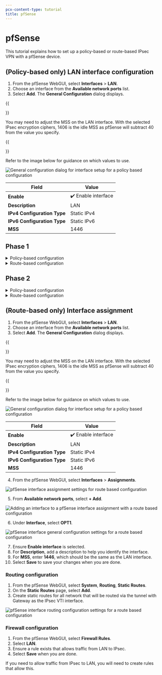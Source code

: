 ```yaml
---
pcx-content-type: tutorial
title: pfSense
---
```


# pfSense

This tutorial explains how to set up a policy-based or route-based IPsec VPN with a pfSense device.

## (Policy-based only) LAN interface configuration

1. From the pfSense WebGUI, select **Interfaces** > **LAN**.
2. Choose an interface from the **Available network ports** list.
3. Select **Add**. The **General Configuration** dialog displays.

{{<Aside header="Note:">}}

You may need to adjust the MSS on the LAN interface. With the selected IPsec encryption ciphers, 1406 is the idle MSS as pfSense will subtract 40 from the value you specify.

{{</Aside>}}

Refer to the image below for guidance on which values to use.

![General configuration dialog for interface setup for a policy based configuration](/magic-wan/static/pfsense-interface-config.png)

| Field                     | Value              |
|---------------------------|--------------------|
| **Enable**                | ✔️ Enable interface |
| **Description**           | LAN                |
|**IPv4 Configuration Type**| Static IPv4        |
|**IPv6 Configuration Type**| Static IPv6        |
| **MSS**                   | 1446               |

## Phase 1

<details>
<summary>
  Policy-based configuration
</summary>
 <div class="special-class" markdown="1">

![pfSense IPsec phase 1 setting values for a policy based configuration](/magic-wan/static/pfsense-p1-settings.png)

| Field                     | Value              |
|---------------------------|--------------------|
| **Description**           | Name               |
| **Key Exchange Version**  | IKE v2             |
| **Internet Protocol**     | IPv4               |
| **Interface**             | WAN                |
| **Remote Gateway**        | &lt;Anycast IP provided by Cloudflare> |

![pfSense IPsec phase 1 expiration and replacement values for a policy based configuration](/magic-wan/static/pfsense-p1-expiration-route-based.png)

| Field                     | Value              |
|---------------------------|--------------------|
| **Life Time**             | 28800              |
| **Rekey Time**            | 14400              |
| **Reauth Time**           | 0                  |

</div>
</details>

<details>
<summary>
  Route-based configuration
</summary>
 <div class="special-class" markdown="1">

 ![pfSense IPsec phase 1 setting values for a route based configuration](/magic-wan/static/pfsense-p1-settings.png)

| Field                     | Value              |
|---------------------------|--------------------|
| **Description**           | Name               |
| **Key Exchange Version**  | IKE v2             |
| **Internet Protocol**     | IPv4               |
| **Interface**             | WAN                |
| **Remote Gateway**        | &lt;Anycast IP provided by Cloudflare> |

 ![pfSense IPsec phase 1 expiration and replacement values for a route based configuration](/magic-wan/static/pfsense-p1-expiration-route-based.png)

| Field                     | Value              |
|---------------------------|--------------------|
| **Life Time**             | 28800              |
| **Rekey Time**            | 14400              |
| **Reauth Time**           | 0                  |
</div>
</details>

## Phase 2

<details>
<summary>
  Policy-based configuration
</summary>
 <div class="special-class" markdown="1">
 

![pfSense IPsec phase 2 general information values](/magic-wan/static/pfsense-p2-general-info.png)

| Field                     | Value              |
|---------------------------|--------------------|
| **Description**           | Name               |
| **Mode**                  | Tunnel IPv4        |
| **Local Network**         | &lt;Local Network to be tunneled> |
| **NAT/BINAT translation** | None               |
| **Remote Network**        | Remote network available via the tunnel |

![pfSense IPsec phase 2 key exchange values](/magic-wan/static/pfsense-p2-key-exchange.png)

| Field                     | Value              |
|---------------------------|--------------------|
| **Protocol**              | ESP                |
| **Encryption Algorithm**  | ✔️ AES128-GCM, 128 bits |
| **PFS key group**         | 14 (2048 bit)      |

![pfSense IPsec phase 2 key exchange values](/magic-wan/static/pfsense-p2-expiration-replacement.png)

| Field                     | Value              |
|---------------------------|--------------------|
| **Life Time**             | 3600               |
| **Rekey Time**            | 3240               |
| **Rand Time**             | 360                |
| **Automatically ping host**| Specify an IP address available via the tunnel. Refer to the Description field for more information.    |
</div>
</details>

<details>
<summary>
  Route-based configuration
</summary>
 <div class="special-class" markdown="1">

![pfSense IPsec phase 2 general information for a route based configuration](/magic-wan/static/pfsense-p2-general-info-route-based.png)

![pfSense IPsec phase 2 network settings for a route based configuration](/magic-wan/static/pfsense-p2-networks-route-based.png)

| Field                     | Value              |
|---------------------------|--------------------|
| **Description**           | Name               |
| **Mode**                  | Routed (VTI)       |
| **Local Network**         | &lt;Local Tunnel Inside IP> |
| **Remote Network**        | &lt;Remote Tunnel Inside IP>|

![pfSense IPsec phase 2 key exchange values for a route based configuration](/magic-wan/static/pfsense-p2-key-exchange.png)

| Field                     | Value              |
|---------------------------|--------------------|
| **Protocol**              | ESP                |
| **Encryption Algorithm**  | ✔️ AES128-GCM, 128 bits |
| **PFS key group**         | 14 (2048 bit)      |

![pfSense IPsec phase 2 key exchange values](/magic-wan/static/pfsense-p2-expiration-replacement.png)

| Field                     | Value              |
|---------------------------|--------------------|
| **Life Time**             | 3600               |
| **Rekey Time**            | 3240               |
| **Rand Time**             | 360                |
| **Automatically ping host**| Specify an IP address available via the tunnel. Refer to the Description field for more information.    |
</div>
</details>

## (Route-based only) Interface assignment

1. From the pfSense WebGUI, select **Interfaces** > **LAN**.
2. Choose an interface from the **Available network ports** list.
3. Select **Add**. The **General Configuration** dialog displays.

{{<Aside header="Note:">}}

You may need to adjust the MSS on the LAN interface. With the selected IPsec encryption ciphers, 1406 is the idle MSS as pfSense will subtract 40 from the value you specify.

{{</Aside>}}

Refer to the image below for guidance on which values to use.

![General configuration dialog for interface setup for a policy based configuration](/magic-wan/static/pfsense-interface-config.png)

| Field                     | Value              |
|---------------------------|--------------------|
| **Enable**                | ✔️ Enable interface |
| **Description**           | LAN                |
|**IPv4 Configuration Type**| Static IPv4        |
|**IPv6 Configuration Type**| Static IPv6        |
| **MSS**                   | 1446               |

4. From the pfSense WebGUI, select **Interfaces** > **Assignments**.

![pfSense interface assignment settings for route based configuration](/magic-wan/static/pfsense-interface-config-add-ipsec.png)

5. From **Available network ports**, select **+ Add**.

![Adding an interface to a pfSense interface assignment with a route based configuration](/magic-wan/static/pfsense-interface-config-opt1.png)

6. Under **Interface**, select **OPT1**.

![pfSense interface general configuration settings for a route based configuration](/magic-wan/static/pfsense-interface-config-opt1-settings.png)

7. Ensure **Enable interface** is selected.
8. For **Description**, add a description to help you identify the interface.
9. For **MSS**, enter **1446**, which should be the same as the LAN interface.
10. Select **Save** to save your changes when you are done.

### Routing configuration

1. From the pfSense WebGUI, select **System**, **Routing**, **Static Routes**.
2. On the **Static Routes** page, select **Add**.
3. Create static routes for all network that will be routed via the tunnel with Gateway as the IPsec VTI interface.

![pfSense interface routing configuration settings for a route based configuration](/magic-wan/static/pfsense-interface-config-routing-config.png)

### Firewall configuration

1. From the pfSense WebGUI, select **Firewall Rules**.
2. Select **LAN**.
3. Ensure a rule exists that allows traffic from LAN to IPsec.
4. Select **Save** when you are done.

If you need to allow traffic from IPsec to LAN, you will need to create rules that allow this.
